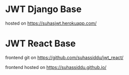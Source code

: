 # JWT Django Base

hosted on https://suhasjwt.herokuapp.com/

# JWT React Base

frontend git on https://github.com/suhassiddu/jwt_react/

frontend hosted on https://suhassiddu.github.io/


